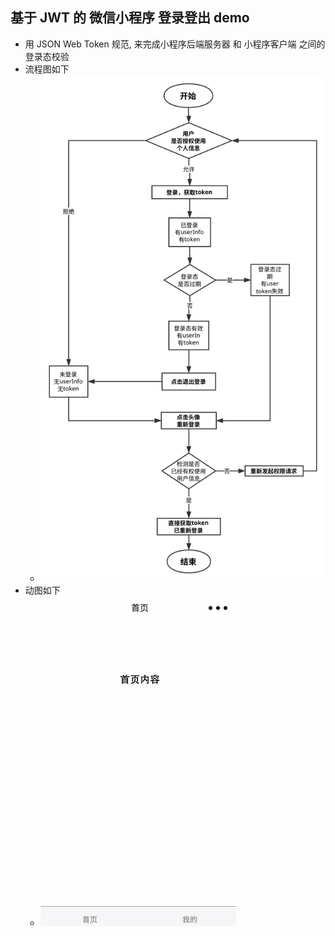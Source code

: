 ## 基于 JWT 的 微信小程序 登录登出 demo

* 用 JSON Web Token 规范, 来完成小程序后端服务器 和 小程序客户端 之间的登录态校验
* 流程图如下
  * ![流程图](./flowChart.svg)
* 动图如下
  * ![动图演示](./loginDemo.gif)
